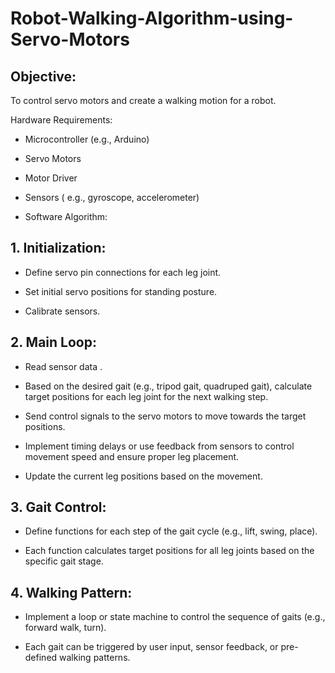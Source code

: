 # Robot-Walking-Algorithm-using-Servo-Motors

## Objective:

To control servo motors and create a walking motion for a robot.

Hardware Requirements:

- Microcontroller (e.g., Arduino)


- Servo Motors 


- Motor Driver 


- Sensors ( e.g., gyroscope, accelerometer)


- Software Algorithm:

## 1. Initialization:

- Define servo pin connections for each leg joint.


- Set initial servo positions for standing posture.


- Calibrate sensors.


## 2. Main Loop:

- Read sensor data .


- Based on the desired gait (e.g., tripod gait, quadruped gait), calculate target positions for each leg joint for the next walking step.


- Send control signals to the servo motors to move towards the target positions.


- Implement timing delays or use feedback from sensors to control movement speed and ensure proper leg placement.


- Update the current leg positions based on the movement.


## 3. Gait Control:

- Define functions for each step of the gait cycle (e.g., lift, swing, place).


- Each function calculates target positions for all leg joints based on the specific gait stage.


## 4. Walking Pattern:

- Implement a loop or state machine to control the sequence of gaits (e.g., forward walk, turn).


- Each gait can be triggered by user input, sensor feedback, or pre-defined walking patterns.

